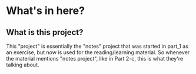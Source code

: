 # What's in here?

## What is this project?

This "project" is essentially the "notes" project that was started in part_1 as an exercise, but now is used for the reading/learning material. So whenever the material mentions "notes project", like in Part 2-c, this is what they're talking about. 